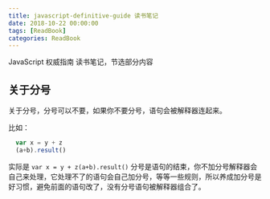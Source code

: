 ```yaml
---
title: javascript-definitive-guide 读书笔记
date: 2018-10-22 00:00:00
tags: [ReadBook]
categories: ReadBook
---
```


JavaScript 权威指南 读书笔记，节选部分内容

<!-- more -->

## 关于分号

关于分号，分号可以不要，如果你不要分号，语句会被解释器连起来。

比如：

```js
  var x = y + z
  (a+b).result()
```

实际是 `var x = y + z(a+b).result()` 分号是语句的结束，你不加分号解释器会自己来处理，它处理不了的语句会自己加分号，等等一些规则，所以养成加分号是好习惯，避免前面的语句改了，没有分号语句被解释器组合了。